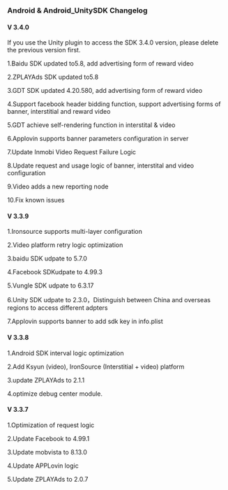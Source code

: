###  Android & Android_UnitySDK Changelog

#### V 3.4.0
If you use the Unity plugin to access the SDK 3.4.0 version, please delete the previous version first.

1.Baidu SDK updated to5.8, add advertising form of reward video

2.ZPLAYAds SDK updated to5.8

3.GDT SDK updated 4.20.580, add advertising form of reward video

4.Support facebook header bidding function, support advertising forms of banner, interstitial and reward video

5.GDT achieve self-rendering function in interstital & video

6.Applovin supports banner parameters configuration in server 

7.Update Inmobi Video Request Failure Logic

8.Update request and usage logic of banner, interstital and video configuration

9.Video adds a new reporting node

10.Fix known issues


#### V 3.3.9

1.Ironsource supports multi-layer configuration

2.Video platform retry logic optimization

3.baidu SDK udpate to 5.7.0

4.Facebook SDKudpate to 4.99.3

5.Vungle SDK udpate to 6.3.17

6.Unity SDK udpate to 2.3.0，Distinguish between China and overseas regions to access different adpters

7.Applovin supports banner to add sdk key in info.plist


#### V 3.3.8

1.Android SDK interval logic optimization

2.Add  Ksyun (video), IronSource (Interstitial + video) platform

3.update ZPLAYAds to 2.1.1

4.optimize debug center module.

#### V 3.3.7
1.Optimization of request logic

2.Update Facebook to 4.99.1

3.Update mobvista to 8.13.0

4.Update APPLovin logic

5.Update ZPLAYAds to 2.0.7

